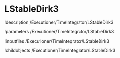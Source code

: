 <!-- MOOSE Documentation Stub: Remove this when content is added. -->

# LStableDirk3
!description /Executioner/TimeIntegrator/LStableDirk3

!parameters /Executioner/TimeIntegrator/LStableDirk3

!inputfiles /Executioner/TimeIntegrator/LStableDirk3

!childobjects /Executioner/TimeIntegrator/LStableDirk3

